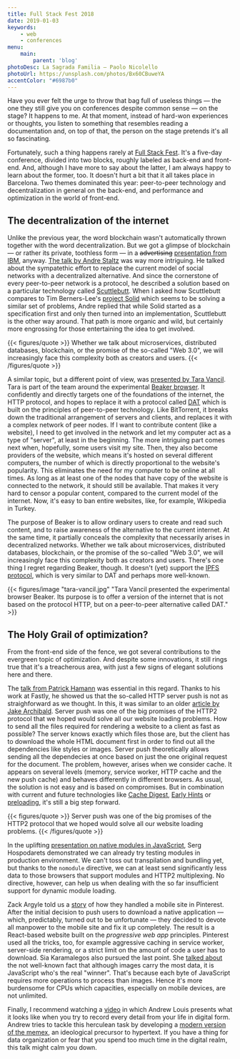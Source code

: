 ```yaml
---
title: Full Stack Fest 2018
date: 2019-01-03
keywords:
    - web
    - conferences
menu:
    main:
        parent: 'blog'
photoDesc: La Sagrada Familia — Paolo Nicolello
photoUrl: https://unsplash.com/photos/Bx60CBuweYA
accentColor: "#6987b0"
---
```


Have you ever felt the urge to throw that bag full of useless things — the one they still give you on conferences despite common sense — on the stage? It happens to me. At that moment, instead of hard-won experiences or thoughts, you listen to something that resembles reading a documentation and, on top of that, the person on the stage pretends it's all so fascinating.

<!--more-->

Fortunately, such a thing happens rarely at [Full Stack Fest](https://fullstackfest.com/). It's a five-day conference, divided into two blocks, roughly labeled as back-end and front-end. And, although I have more to say about the latter, I am always happy to learn about the former, too. It doesn't hurt a bit that it all takes place in Barcelona. Two themes dominated this year: peer-to-peer technology and decentralization in general on the back-end, and performance and optimization in the world of front-end.

## The decentralization of the internet

Unlike the previous year, the word blockchain wasn't automatically thrown together with the word decentralization. But we got a glimpse of blockchain — or rather its private, toothless form — in a ~~advertising~~ [presentation from IBM](https://youtu.be/v2WiqQs_JAs), anyway. [The talk by Andre Staltz](https://youtu.be/8GE5C9-RUpg) was way more intriguing. He talked about the sympatethic effort to replace the current model of social networks with a decentralized alternative. And since the cornerstone of every peer-to-peer network is a protocol, he described a solution based on a particular technology called [Scuttlebutt](https://www.scuttlebutt.nz/). When I asked how Scuttlebutt compares to Tim Berners-Lee's [project Solid](https://solid.mit.edu/) which seems to be solving a similar set of problems, Andre replied that while Solid started as a specification first and only then turned into an implementation, Scuttlebutt is the other way around. That path is more organic and wild, but certainly more engrossing for those entertaining the idea to get involved.

{{< figures/quote >}}
Whether we talk about microservices, distributed databases, blockchain, or the promise of the so-called "Web 3.0", we will increasingly face this complexity both as creators and users.
{{< /figures/quote >}}

A similar topic, but a different point of view, was [presented by Tara Vancil](https://youtu.be/raUE23RKLvE). Tara is part of the team around the experimental [Beaker browser](https://beakerbrowser.com/). It confidently and directly targets one of the foundations of the internet, the HTTP protocol, and hopes to replace it with a protocol called [DAT](https://datproject.org/) which is built on the principles of peer-to-peer technology. Like BitTorrent, it breaks down the traditional arrangement of servers and clients, and replaces it with a complex network of peer nodes. If I want to contribute content (like a website), I need to get involved in the network and let my computer act as a type of "server", at least in the beginning. The more intriguing part comes next when, hopefully, some users visit my site. Then, they also become providers of the website, which means it's hosted on several different computers, the number of which is directly proportional to the website's popularity. This eliminates the need for my computer to be online at all times. As long as at least one of the nodes that have copy of the website is connected to the network, it should still be available. That makes it very hard to censor a popular content, compared to the current model of the internet. Now, it's easy to ban entire websites, like, for example, Wikipedia in Turkey.

The purpose of Beaker is to allow ordinary users to create and read such content, and to raise awareness of the alternative to the current internet. At the same time, it partially conceals the complexity that necessarily arises in decentralized networks. Whether we talk about microservices, distributed databases, blockchain, or the promise of the so-called "Web 3.0", we will increasingly face this complexity both as creators and users. There's one thing I regret regarding Beaker, though. It doesn't (yet) support the [IPFS protocol](https://ipfs.io/), which is very similar to DAT and perhaps more well-known.

{{< figures/image "tara-vancil.jpg" "Tara Vancil presented the experimental browser Beaker. Its purpose is to offer a version of the internet that is not based on the protocol HTTP, but on a peer-to-peer alternative called DAT." >}}

## The Holy Grail of optimization?

From the front-end side of the fence, we got several contributions to the evergreen topic of optimization. And despite some innovations, it still rings true that it's a treacherous area, with just a few signs of elegant solutions here and there.

The [talk from Patrick Hamann](https://youtu.be/ga_-zsTHRm8) was essential in this regard. Thanks to his work at Fastly, he showed us that the so-called HTTP server push is not as straighforward as we thought. In this, it was similar to an older [article by Jake Archibald](https://jakearchibald.com/2017/h2-push-tougher-than-i-thought/). Server push was one of the big promises of the HTTP2 protocol that we hoped would solve all our website loading problems. How to send all the files required for rendering a website to a client as fast as possible? The server knows exactly which files those are, but the client has to download the whole HTML document first in order to find out all the dependencies like styles or images. Server push theoretically allows sending all the dependecies at once based on just the one original request for the document. The problem, however, arises when we consider cache. It appears on several levels (memory, service worker, HTTP cache and the new push cache) and behaves differently in different browsers. As usual, the solution is not easy and is based on compromises. But in combination with current and future technologies like [Cache Digest](https://tools.ietf.org/html/draft-ietf-httpbis-cache-digest-04), [Early Hints](https://tools.ietf.org/html/rfc8297) or [preloading](https://w3c.github.io/preload/), it's still a big step forward.

{{< figures/quote >}}
Server push was one of the big promises of the HTTP2 protocol that we hoped would solve all our website loading problems.
{{< /figures/quote >}}

In the uplifting [presentation on native modules in JavaScript](https://youtu.be/O4r9D2jI0_w), Serg Hospodarets demonstrated we can already try testing modules in production environment. We can't toss out transpilation and bundling yet, but thanks to the `nomodule` directive, we can at least send significantly less data to those browsers that support modules and HTTP2 multiplexing. No directive, however, can help us when dealing with the so far insufficient support for dynamic module loading.

Zack Argyle told us a [story](https://youtu.be/pluzva6Dk9Q) of how they handled a mobile site in Pinterest. After the initial decision to push users to download a native application — which, predictably, turned out to be unfortunate — they decided to devote all manpower to the mobile site and fix it up completely. The result is a React-based website built on the *progressive web app* principles. Pinterest used all the tricks, too, for example aggressive caching in service worker, server-side rendering, or a strict limit on the amount of code a user has to download. Sia Karamalegos also pursued the last point. She [talked about](https://youtu.be/SA_Hp8l7lr4) the not well-known fact that although images carry the most data, it is JavaScript who's the real "winner". That's because each byte of JavaScript requires more operations to process than images. Hence it's more burdensome for CPUs which capacities, especially on mobile devices, are not unlimited.

Finally, I recommend watching a [video](https://youtu.be/K0WU02flF_E) in which Andrew Louis presents what it looks like when you try to record every detail from your life in digital form. Andrew tries to tackle this herculean task by developing a [modern version of the memex](https://hyfen.net/memex/), an ideological precursor to hypertext. If you have a thing for data organization or fear that you spend too much time in the digital realm, this talk might calm you down.
